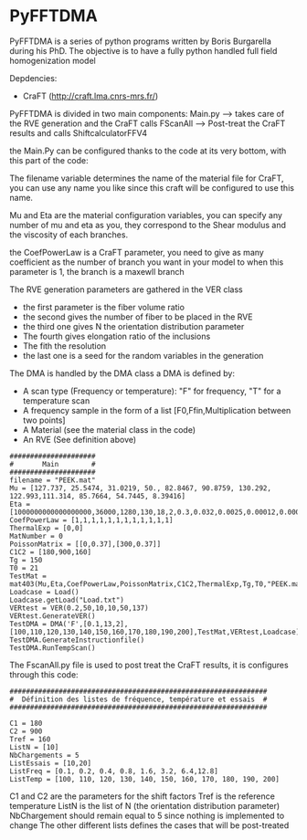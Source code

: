 # PyFFTDMA
PyFFTDMA is a series of python programs written by Boris Burgarella during his PhD.
The objective is to have a fully python handled full field homogenization model

Depdencies:
- CraFT (http://craft.lma.cnrs-mrs.fr/)

PyFFTDMA is divided in two main components:
Main.py --> takes care of the RVE generation and the CraFT calls
FScanAll --> Post-treat the CraFT results and calls ShiftcalculatorFFV4

the Main.Py can be configured thanks to the code at its very bottom, with this part of the code:

The filename variable determines the name of the material file for CraFT, you can use any name you like since this craft will be configured 
to use this name.

Mu and Eta are the material configuration variables, you can specify any number of mu and eta as you, they correspond to the 
Shear modulus and the viscosity of each branches.

the CoefPowerLaw is a CraFT parameter, you need to give as many coefficient as the number of branch you want in your model
to when this parameter is 1, the branch is a maxewll branch

The RVE generation parameters are gathered in the VER class
- the first parameter is the fiber volume ratio
- the second gives the number of fiber to be placed in the RVE
- the third one gives N the orientation distribution parameter
- The fourth gives elongation ratio of the inclusions
- The fith the resolution
- the last one is a seed for the random variables in the generation

The DMA is handled by the DMA class
a DMA is defined by:
  - A scan type (Frequency or temperature): "F" for frequency, "T" for a temperature scan
  - A frequency sample in the form of a list [F0,Ffin,Multiplication between two points]
  - A Material (see the material class in the code)
  - An RVE (See definition above)

```
#####################
#       Main        #
#####################
filename = "PEEK.mat" 
Mu = [127.737, 25.5474, 31.0219, 50., 82.8467, 90.8759, 130.292, 122.993,111.314, 85.7664, 54.7445, 8.39416]
Eta = [1000000000000000000,36000,1280,130,18,2,0.3,0.032,0.0025,0.00012,0.00001,0.0000001]
CoefPowerLaw = [1,1,1,1,1,1,1,1,1,1,1,1]
ThermalExp = [0,0]
MatNumber = 0
PoissonMatrix = [[0,0.37],[300,0.37]]
C1C2 = [180,900,160]
Tg = 150
T0 = 21
TestMat = mat403(Mu,Eta,CoefPowerLaw,PoissonMatrix,C1C2,ThermalExp,Tg,T0,"PEEK.mat")
Loadcase = Load()
Loadcase.getLoad("Load.txt")
VERtest = VER(0.2,50,10,10,50,137)
VERtest.GenerateVER() 
TestDMA = DMA('F',[0.1,13,2],[100,110,120,130,140,150,160,170,180,190,200],TestMat,VERtest,Loadcase)
TestDMA.GenerateInstructionfile()
TestDMA.RunTempScan()
```

The FscanAll.py file is used to post treat the CraFT results, it is configures through this code:
```
###############################################################
#  Définition des listes de fréquence, température et essais  #
###############################################################

C1 = 180
C2 = 900
Tref = 160
ListN = [10]
NbChargements = 5
ListEssais = [10,20]
ListFreq = [0.1, 0.2, 0.4, 0.8, 1.6, 3.2, 6.4,12.8]
ListTemp = [100, 110, 120, 130, 140, 150, 160, 170, 180, 190, 200]
```

C1 and C2 are the parameters for the shift factors
Tref is the reference temperature
ListN is the list of N (the orientation distribution parameter)
NbChargement should remain equal to 5 since nothing is implemented to change
The other different lists defines the cases that will be post-treated
